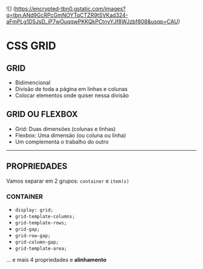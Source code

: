![] (https://encrypted-tbn0.gstatic.com/images?q=tbn:ANd9GcRPcGmNOYTqCTZR9tSVKad324-aFmPLg1D5JsD_jP7wOuqqwPKKQkPCtnyYJf8WJzbf808&usqp=CAU)

# CSS GRID

## GRID

* Bidimencional
* Divisão de toda a página em linhas e colunas
* Colocar elementos onde quiser nessa divisão

## GRID OU FLEXBOX

* Grid: Duas dimensões (colunas e linhas)
* Flexbox: Uma dimensão (ou coluna ou linha)
* Um complementa o trabalho do outro

___

## PROPRIEDADES

Vamos separar em 2 grupos:
`container` e `item(s)`

### CONTAINER

* ```display: grid;```
* ```grid-template-columns;```
* ```grid-template-rows;```
* ```grid-gap;```
* ```grid-row-gap;```
* ```grid-column-gap;```
* ```grid-template-area;```

... e mais 4 propriedades e **alinhamento**